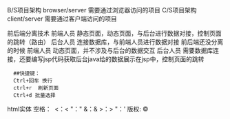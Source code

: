 B/S项目架构  browser/server
需要通过浏览器访问的项目
C/S项目架构  client/server
需要通过客户端访问的项目


前后端分离技术
    前端人员
      静态页面，动态页面，与后台进行数据对接，控制页面的跳转（路由）
    后台人员
      连接数据库，与前端人员进行数据对接
前后端还没分离的时候
    前端人员
      动态页面，并不涉及与后台的数据交互
    后台人员
      需要数据库连接，还要编写jsp代码获取后台java给的数据展示在jsp中，控制页面的跳转


```shell
  ##快捷键：
  Ctrl+回车 换行
  ctrl+r  刷新页面
  Ctrl+d 批量选择
```

html实体
  空格：&nbsp;  <：&lt;  "：&quot;
  &：&amp;   >：&gt;    "：&apos;
  版权: &copy; 



